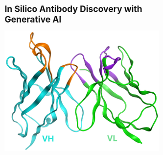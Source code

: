 # In Silico Antibody Discovery with Generative AI

![](Paired_Seq_Data_Analysis/AB_Repo_page_3.png)
